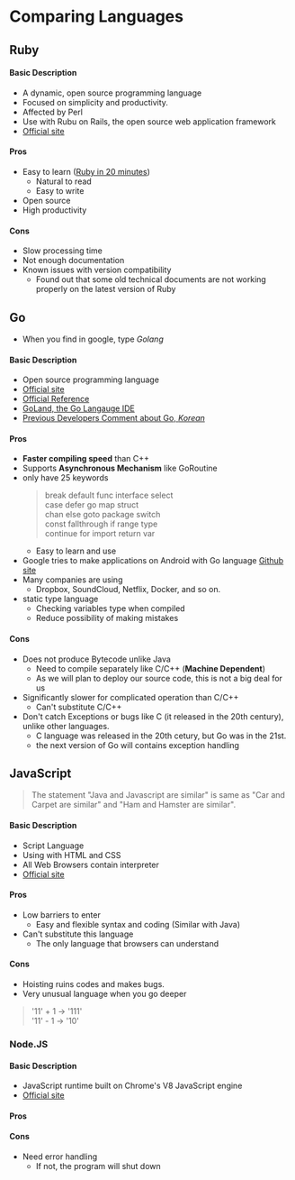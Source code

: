 # Comparing Languages

## Ruby
#### Basic Description
- A dynamic, open source programming language
- Focused on simplicity and productivity.
- Affected by Perl
- Use with Rubu on Rails, the open source web application framework
- [Official site](https://www.ruby-lang.org/en/)

#### Pros
- Easy to learn ([Ruby in 20 minutes](https://www.ruby-lang.org/en/documentation/quickstart/))
  - Natural to read
  - Easy to write
- Open source
- High productivity

#### Cons
- Slow processing time
- Not enough documentation
- Known issues with version compatibility
  + Found out that some old technical documents are not working properly on the latest version of Ruby


## Go
- When you find in google, type *Golang*

#### Basic Description
- Open source programming language
- [Official site](https://golang.org/)
- [Official Reference](https://golang.org/ref/spec)
- [GoLand, the Go Langauge IDE](https://www.jetbrains.com/go/)
- [Previous Developers Comment about Go, *Korean*](http://www.bloter.net/archives/245951)

#### Pros
- **Faster compiling speed** than C++
- Supports **Asynchronous Mechanism** like GoRoutine
- only have 25 keywords
  > break default func interface select  
  > case defer go map struct  
  > chan else goto package switch  
  > const fallthrough if range type  
  > continue for import return var  
  + Easy to learn and use
- Google tries to make applications on Android with Go language [Github site](https://github.com/golang/go/wiki/Mobile)
- Many companies are using
  - Dropbox, SoundCloud, Netflix, Docker, and so on.
- static type language
  + Checking variables type when compiled
  + Reduce possibility of making mistakes
  
#### Cons
- Does not produce Bytecode unlike Java
  - Need to compile separately like C/C++ (**Machine Dependent**)
  - As we will plan to deploy our source code, this is not a big deal for us
- Significantly slower for complicated operation than C/C++
  - Can't substitute C/C++
- Don't catch Exceptions or bugs like C (it released in the 20th century), unlike other languages.
  - C language was released in the 20th cetury, but Go was in the 21st.
  - the next version of Go will contains exception handling

## JavaScript
> The statement "Java and Javascript are similar" is same as "Car and Carpet are similar" and "Ham and Hamster are similar".

#### Basic Description
- Script Language
- Using with HTML and CSS
- All Web Browsers contain interpreter
- [Official site](https://www.javascript.com/)

#### Pros
- Low barriers to enter
  - Easy and flexible syntax and coding (Similar with Java)
- Can't substitute this language
  - The only language that browsers can understand
  
#### Cons
- Hoisting ruins codes and makes bugs.
- Very unusual language when you go deeper
> '11' + 1 -> '111'  
> '11' - 1 -> '10'

### Node.JS
#### Basic Description
- JavaScript runtime built on Chrome's V8 JavaScript engine
- [Official site](https://nodejs.org/en/)

#### Pros

#### Cons
- Need error handling
  - If not, the program will shut down
